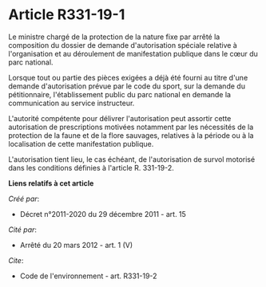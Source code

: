 # Article R331-19-1

Le ministre chargé de la protection de la nature fixe par arrêté la composition du dossier de demande d'autorisation spéciale
relative à l'organisation et au déroulement de manifestation publique dans le cœur du parc national.

Lorsque tout ou partie des pièces exigées a déjà été fourni au titre d'une demande d'autorisation prévue par le code du
sport, sur la demande du pétitionnaire, l'établissement public du parc national en demande la communication au service
instructeur.

L'autorité compétente pour délivrer l'autorisation peut assortir cette autorisation de prescriptions motivées notamment par
les nécessités de la protection de la faune et de la flore sauvages, relatives à la période ou à la localisation de cette
manifestation publique.

L'autorisation tient lieu, le cas échéant, de l'autorisation de survol motorisé dans les conditions définies à l'article R.
331-19-2.

**Liens relatifs à cet article**

_Créé par_:

  - Décret n°2011-2020 du 29 décembre 2011 - art. 15

_Cité par_:

  - Arrêté du 20 mars 2012 - art. 1 (V)

_Cite_:

  - Code de l'environnement - art. R331-19-2
